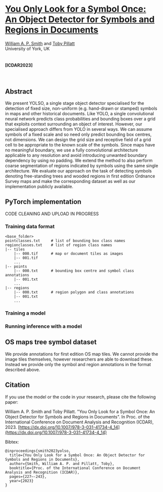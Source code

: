 # [You Only Look for a Symbol Once: An Object Detector for Symbols and Regions in Documents](https://eprints.whiterose.ac.uk/198859/1/_ICDAR_YOLSO.pdf)

 [William A. P. Smith](https://www-users.cs.york.ac.uk/wsmith) and [Toby Pillatt](https://www.york.ac.uk/archaeology/people/toby-pillatt)
 <br/>
 University of York, UK
 <br/>
 <br/>
#### [ICDAR2023]

<br/>

## Abstract

We present YOLSO, a single stage object detector specialised for the detection of fixed size, non-uniform (e.g. hand-drawn or stamped) symbols in maps and other historical documents. Like YOLO, a single convolutional neural network predicts class probabilities and bounding boxes over a grid that exploits context surrounding an object of interest. However, our specialised approach differs from YOLO in several ways. We can assume symbols of a fixed scale and so need only predict bounding box centres, not dimensions. We can design the grid size and receptive field of a grid cell to be appropriate to the known scale of the symbols. Since maps have no meaningful boundary, we use a fully convolutional architecture applicable to any resolution and avoid introducing unwanted boundary dependency by using no padding. We extend the method to also perform coarse segmentation of regions indicated by symbols using the same single architecture. We evaluate our approach on the task of detecting symbols denoting free-standing trees and wooded regions in first edition Ordnance Survey maps and make the corresponding dataset as well as our implementation publicly available.

## PyTorch implementation

CODE CLEANING AND UPLOAD IN PROGRESS

### Training data format

    <base_folder>
    pointclasses.txt     # list of bounding box class names
    regionclasses.txt    # list of region class names
    |-- tiles
        |-- 000.tif      # map or document tiles as images
        |-- 001.tif
        ...
    |-- points
        |-- 000.txt      # bounding box centre and symbol class annotations
        |-- 001.txt
        ...
    |-- regions
        |-- 000.txt      # region polygon and class annotations
        |-- 001.txt
        ...


### Training a model

### Running inference with a model

## OS maps tree symbol dataset

We provide annotations for first edition OS map tiles. We cannot provide the image tiles themselves, however researchers are able to download these. Instead we provide only the symbol and region annotations in the format described above.

## Citation

If you use the model or the code in your research, please cite the following paper:

William A. P. Smith and Toby Pillatt. "You Only Look for a Symbol Once: An Object Detector for Symbols and Regions in Documents". In Proc. of the International Conference on Document Analysis and Recognition (ICDAR), 2023.
[https://dx.doi.org/10.1007/978-3-031-41734-4_14](https://dx.doi.org/10.1007/978-3-031-41734-4_14)

Bibtex:

    @inproceedings{smith2023yolso,
      title={You Only Look for a Symbol Once: An Object Detector for Symbols and Regions in Documents},
      author={Smith, William A. P. and Pillatt, Toby},
      booktitle={Proc. of the International Conference on Document Analysis and Recognition (ICDAR)},
      pages={227–-243},
      year={2023}
    }
